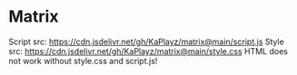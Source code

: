 # Matrix
Script src: https://cdn.jsdelivr.net/gh/KaPlayz/matrix@main/script.js
Style src: https://cdn.jsdelivr.net/gh/KaPlayz/matrix@main/style.css
    HTML does not work without style.css and script.js! 
